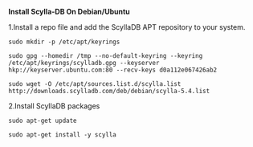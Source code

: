 **Install Scylla-DB On Debian/Ubuntu**

1.Install a repo file and add the ScyllaDB APT repository to your system.

    sudo mkdir -p /etc/apt/keyrings
    
    sudo gpg --homedir /tmp --no-default-keyring --keyring /etc/apt/keyrings/scylladb.gpg --keyserver hkp://keyserver.ubuntu.com:80 --recv-keys d0a112e067426ab2
    
    sudo wget -O /etc/apt/sources.list.d/scylla.list http://downloads.scylladb.com/deb/debian/scylla-5.4.list


2.Install ScyllaDB packages

    sudo apt-get update
    
    sudo apt-get install -y scylla
